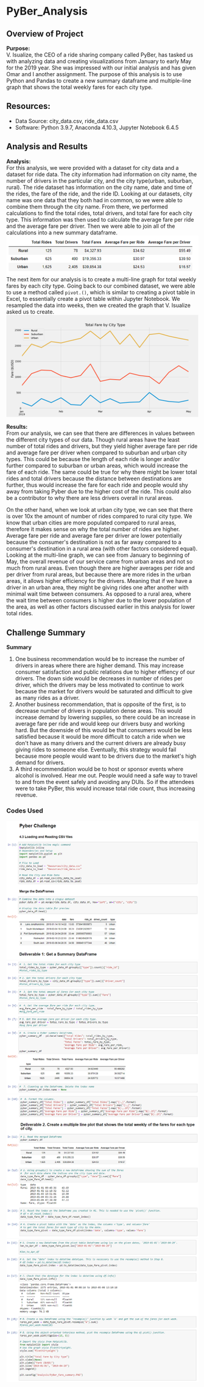 # PyBer_Analysis

## Overview of Project

**Purpose:**  
V. Isualize, the CEO of a ride sharing company called PyBer, has tasked us with analyzing data and creating visualizations from January to early May for the 2019 year. She was impressed with our initial analysis and has given Omar and I another assignment. The purpose of this analysis is to use Python and Pandas to create a new summary dataframe and multiple-line graph that shows the total weekly fares for each city type.


## Resources:
- Data Source: city_data.csv, ride_data.csv
- Software: Python 3.9.7, Anaconda 4.10.3, Jupyter Notebook 6.4.5

## Analysis and Results

**Analysis:**  
For this analysis, we were provided with a dataset for city data and a dataset for ride data. The city information had information on city name, the number of drivers in the particular city, and the city type(urban, suburban, rural). The ride dataset has information on the city name, date and time of the rides, the fare of the ride, and the ride ID. Looking at our datasets, city name was one data that they both had in common, so we were able to combine them through the city name. From there, we performed calculations to find the total rides, total drivers, and total fare for each city type. This information was then used to calculate the average fare per ride and the average fare per driver. Then we were able to join all of the calculations into a new summary dataframe.  
<img src="Resources/Summary_df.PNG">  
The next item for our analysis is to create a multi-line graph for total weekly fares by each city type. Going back to our combined dataset, we were able to use a method called `pivot.()`, which is similar to creating a pivot table in Excel, to essentially create a pivot table within Jupyter Notebook. We resampled the data into weeks, then we created the graph that V. Isualize asked us to create.  
<img src="Analysis/PyBer_fare_summary.PNG">  

**Results:**  
From our analysis, we can see that there are differences in values between the different city types of our data. Though rural areas have the least number of total rides and drivers, but they yield higher average fare per ride and average fare per driver when compared to suburban and urban city types. This could be because the length of each ride is longer and/or further compared to suburban or urban areas, which would increase the fare of each ride. The same could be true for why there might be lower total rides and total drivers because the distance between destinations are further, thus would increase the fare for each ride and people would shy away from taking Pyber due to the higher cost of the ride. This could also be a contributor to why there are less drivers overall in rural areas.  

On the other hand, when we look at urban city type, we can see that there is over 10x the amount of number of rides compared to rural city type. We know that urban cities are more populated compared to rural areas, therefore it makes sense on why the total number of rides are higher. Average fare per ride and average fare per driver are lower potentially because the consumer's destination is not as far away compared to a consumer's destination in a rural area (with other factors considered equal). Looking at the multi-line graph, we can see from January to beginning of May, the overall revenue of our service came from urban areas and not so much from rural areas. Even though there are higher averages per ride and per driver from rural areas, but because there are more rides in the urban areas, it allows higher efficiency for the drivers. Meaning that if we have a driver in an urban area, they might be giving rides one after another with minimal wait time between consumers. As opposed to a rural area, where the wait time between consumers is higher due to the lower population of the area, as well as other factors discussed earlier in this analysis for lower total rides.  

## Challenge Summary

**Summary**  
1. One business recommendation would be to increase the number of drivers in areas where there are higher demand. This may increase consumer satisfaction and public relations due to higher effiency of our drivers. The down side would be decreases in number of rides per driver, which the drivers may be less motivated to continue to work because the market for drivers would be saturated and difficult to give as many rides as a driver.  
2. Another business recommendation, that is opposite of the first, is to decrease number of drivers in population dense areas. This would increase demand by lowering supplies, so there could be an increase in average fare per ride and would keep our drivers busy and working hard. But the downside of this would be that consumers would be less satisfied because it would be more difficult to catch a ride when we don't have as many drivers and the current drivers are already busy giving rides to someone else. Eventually, this strategy would fail because more people would want to be drivers due to the market's high demand for drivers.  
3. A third recommendation would be to host or sponsor events where alcohol is involved. Hear me out. People would need a safe way to travel to and from the event safely and avoiding any DUIs. So if the attendees were to take PyBer, this would increase total ride count, thus increasing revenue.  


### Codes Used  
<img src="Resources/Code1.PNG">  
<img src="Resources/Code2.PNG">  
<img src="Resources/Code3.PNG">  
<img src="Resources/Code4.PNG">  